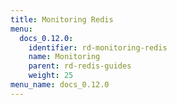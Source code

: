 ```yaml
---
title: Monitoring Redis
menu:
  docs_0.12.0:
    identifier: rd-monitoring-redis
    name: Monitoring
    parent: rd-redis-guides
    weight: 25
menu_name: docs_0.12.0
---
```


